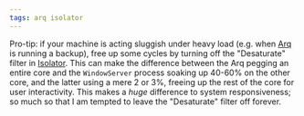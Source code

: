 ```yaml
---
tags: arq isolator
---
```


Pro-tip: if your machine is acting sluggish under heavy load (e.g. when [Arq](/wiki/Arq) is running a backup), free up some cycles by turning off the "Desaturate" filter in [Isolator](/wiki/Isolator). This can make the difference between the Arq pegging an entire core and the `WindowServer` process soaking up 40-60% on the other core, and the latter using a mere 2 or 3%, freeing up the rest of the core for user interactivity. This makes a *huge* difference to system responsiveness; so much so that I am tempted to leave the "Desaturate" filter off forever.
